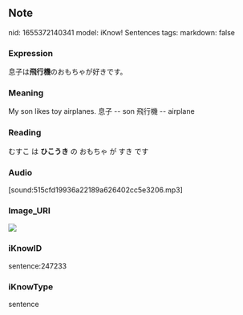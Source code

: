 ## Note
nid: 1655372140341
model: iKnow! Sentences
tags: 
markdown: false

### Expression
息子は<b>飛行機</b>のおもちゃが好きです。

### Meaning
My son likes toy airplanes.
息子 -- son
飛行機 -- airplane

### Reading
むすこ は <b>ひこうき</b> の おもちゃ が すき です

### Audio
[sound:515cfd19936a22189a626402cc5e3206.mp3]

### Image_URI
<img src="cdc203a5b4da2e51286ad98334393ae2.jpg">

### iKnowID
sentence:247233

### iKnowType
sentence
